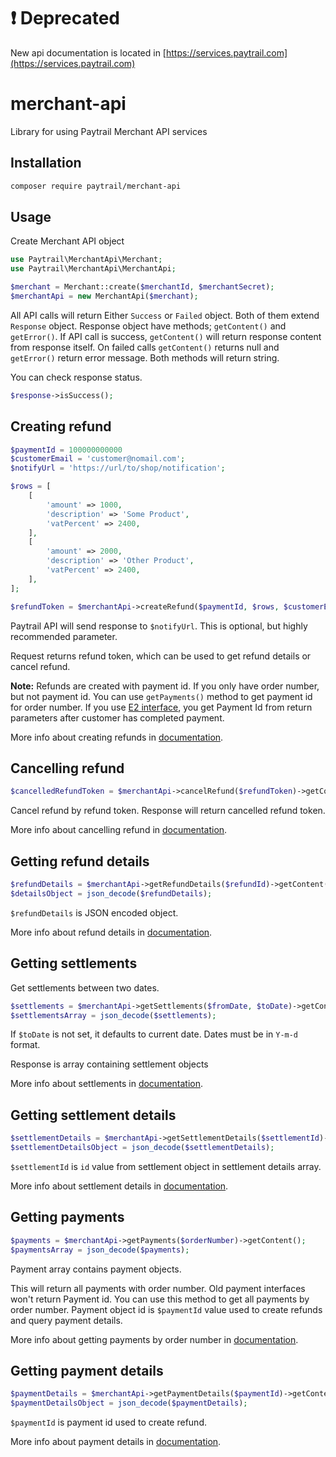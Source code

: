 # :exclamation: Deprecated
New api documentation is located in [https://services.paytrail.com](https://services.paytrail.com)

# merchant-api
Library for using Paytrail Merchant API services

## Installation

```bash
composer require paytrail/merchant-api
```

## Usage
Create Merchant API object

```php
use Paytrail\MerchantApi\Merchant;
use Paytrail\MerchantApi\MerchantApi;

$merchant = Merchant::create($merchantId, $merchantSecret);
$merchantApi = new MerchantApi($merchant);
```

All API calls will return Either `Success` or `Failed` object. Both of them extend `Response` object.
Response object have methods; `getContent()` and `getError()`.
If API call is success, `getContent()` will return response content from response itself.
On failed calls `getContent()` returns null and `getError()` return error message.
Both methods will return string.

You can check response status.
```php
$response->isSuccess();
```

## Creating refund

```php
$paymentId = 100000000000
$customerEmail = 'customer@nomail.com';
$notifyUrl = 'https://url/to/shop/notification';

$rows = [
    [
        'amount' => 1000,
        'description' => 'Some Product',
        'vatPercent' => 2400,
    ],
    [
        'amount' => 2000,
        'description' => 'Other Product',
        'vatPercent' => 2400,
    ],
];

$refundToken = $merchantApi->createRefund($paymentId, $rows, $customerEmail, $notifyUrl)->getContent();
```

Paytrail API will send response to `$notifyUrl`. This is optional, but highly recommended parameter.

Request returns refund token, which can be used to get refund details or cancel refund.

**Note:** Refunds are created with payment id. If you only have order number, but not payment id.
You can use `getPayments()` method to get payment id for order number.
If you use [E2 interface](https://docs.paytrail.com/payments/e2-interface/), you get Payment Id from return parameters after customer has completed payment.

More info about creating refunds in [documentation](https://docs.paytrail.com/refunds/create/).

## Cancelling refund

```php
$cancelledRefundToken = $merchantApi->cancelRefund($refundToken)->getContent();
```

Cancel refund by refund token. Response will return cancelled refund token.

More info about cancelling refund in [documentation](https://docs.paytrail.com/refunds/cancel/).

## Getting refund details

```php
$refundDetails = $merchantApi->getRefundDetails($refundId)->getContent();
$detailsObject = json_decode($refundDetails);
```

`$refundDetails` is JSON encoded object.

More info about refund details in [documentation](https://docs.paytrail.com/refunds/details/).

## Getting settlements

Get settlements between two dates.

```php
$settlements = $merchantApi->getSettlements($fromDate, $toDate)->getContent();
$settlementsArray = json_decode($settlements);
```

If `$toDate` is not set, it defaults to current date.
Dates must be in `Y-m-d` format.

Response is array containing settlement objects

More info about settlements in [documentation](https://docs.paytrail.com/settlements/list/).

## Getting settlement details

```php
$settlementDetails = $merchantApi->getSettlementDetails($settlementId)->getContent();
$settlementDetailsObject = json_decode($settlementDetails);
```

`$settlementId` is `id` value from settlement object in settlement details array.

More info about settlement details in [documentation](https://docs.paytrail.com/settlements/querying-settlement-details/).

## Getting payments

```php
$payments = $merchantApi->getPayments($orderNumber)->getContent();
$paymentsArray = json_decode($payments);
```

Payment array contains payment objects.

 This will return all payments with order number. Old payment interfaces won't return Payment id.
 You can use this method to get all payments by order number.
 Payment object id is `$paymentId` value used to create refunds and query payment details.
 
 More info about getting payments by order number in [documentation](https://docs.paytrail.com/settlements/payments-by-order-number/).
 
## Getting payment details

```php
$paymentDetails = $merchantApi->getPaymentDetails($paymentId)->getContent();
$paymentDetailsObject = json_decode($paymentDetails);
```

`$paymentId` is payment id used to create refund.

More info about payment details in [documentation](https://docs.paytrail.com/settlements/payment-details/).
